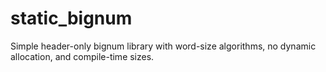 # static_bignum
Simple header-only bignum library with word-size algorithms, no dynamic allocation, and compile-time sizes.
